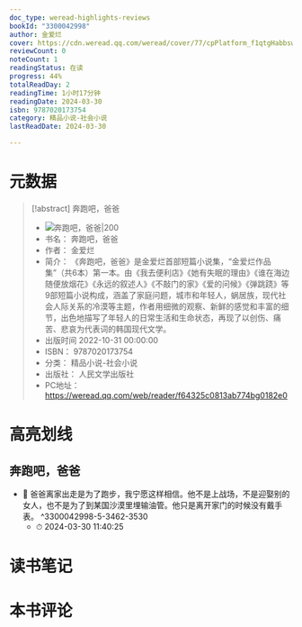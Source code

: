 ```yaml
---
doc_type: weread-highlights-reviews
bookId: "3300042998"
author: 金爱烂
cover: https://cdn.weread.qq.com/weread/cover/77/cpPlatform_f1qtgHabbswBNgE8GHUdm7/t7_cpPlatform_f1qtgHabbswBNgE8GHUdm7.jpg
reviewCount: 0
noteCount: 1
readingStatus: 在读
progress: 44%
totalReadDay: 2
readingTime: 1小时17分钟
readingDate: 2024-03-30
isbn: 9787020173754
category: 精品小说-社会小说
lastReadDate: 2024-03-30

---
```

# 元数据
> [!abstract] 奔跑吧，爸爸
> - ![ 奔跑吧，爸爸|200](https://cdn.weread.qq.com/weread/cover/77/cpPlatform_f1qtgHabbswBNgE8GHUdm7/t7_cpPlatform_f1qtgHabbswBNgE8GHUdm7.jpg)
> - 书名： 奔跑吧，爸爸
> - 作者： 金爱烂
> - 简介： 《奔跑吧，爸爸》是金爱烂首部短篇小说集，“金爱烂作品集”（共6本）第一本。由《我去便利店》《她有失眠的理由》《谁在海边随便放烟花》《永远的叙述人》《不敲门的家》《爱的问候》《弹跳跷》等9部短篇小说构成，涵盖了家庭问题，城市和年轻人，蜗居族，现代社会人际关系的冷漠等主题，作者用细微的观察、新鲜的感觉和丰富的细节，出色地描写了年轻人的日常生活和生命状态，再现了以创伤、痛苦、悲哀为代表词的韩国现代文学。
> - 出版时间 2022-10-31 00:00:00
> - ISBN： 9787020173754
> - 分类： 精品小说-社会小说
> - 出版社： 人民文学出版社
> - PC地址：https://weread.qq.com/web/reader/f64325c0813ab774bg0182e0

# 高亮划线

## 奔跑吧，爸爸


- 📌 爸爸离家出走是为了跑步，我宁愿这样相信。他不是上战场，不是迎娶别的女人，也不是为了到某国沙漠里埋输油管。他只是离开家门的时候没有戴手表。  ^3300042998-5-3462-3530
    - ⏱ 2024-03-30 11:40:25 
# 读书笔记

# 本书评论
